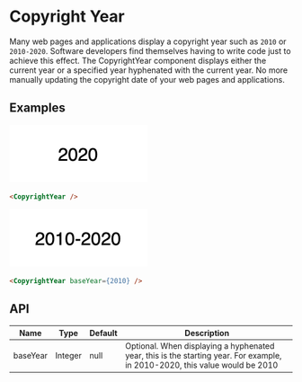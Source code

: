 # Copyright Year

Many web pages and applications display a copyright year such as `2010` or
`2010-2020`. Software developers find themselves having to write code just to
achieve this effect. The CopyrightYear component displays either the current
year or a specified year hyphenated with the current year. No more manually
updating the copyright date of your web pages and applications.

## Examples

![Copyright Year](copyright-year.png)

``` html
<CopyrightYear />
```

![Copyright Year With Base Year](copyright-year-base-year.png)

``` html
<CopyrightYear baseYear={2010} />
```

## API

| Name  | Type  | Default | Description |
|---|---|---|---|
| baseYear | Integer | null | Optional. When displaying a hyphenated year, this is the starting year. For example, in 2010-2020, this value would be 2010 |
